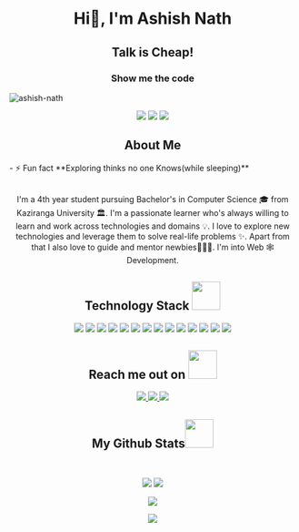 

<h1 align="center">Hi👋</span>, I'm Ashish Nath</h1>
<h2 align="center">Talk is Cheap!</h2>
<h3 align="center">Show me the code</h3>

<p align="left"> <img src="https://komarev.com/ghpvc/?username=ashish-nath&label=Profile%20views&color=0e75b6&style=flat" alt="ashish-nath" /> </p>
<p align="center">
 
 <img src="https://badges.pufler.dev/visits/ashish-nath/ashish-nath"/> 
 <!-- <img src="https://badges.pufler.dev/years/ritik307"/> -->
 <img src="https://badges.pufler.dev/repos/ashish-nath"/>
 <img src="https://badges.pufler.dev/commits/monthly/ashish-nath" />

</p>

<h2 align="center">About Me</h2>
- ⚡ Fun fact **Exploring thinks no one Knows(while sleeping)** <br> <br>
 <p align="center">
  I'm a 4th year student pursuing Bachelor's in Computer Science 🎓 from Kaziranga University 🏛. I'm a passionate learner who's always willing to    learn and work across technologies and domains 💡. I love to explore new technologies and leverage them to solve real-life problems ✨. Apart from that I also love to guide and mentor newbies👨🏻‍💻. I'm into Web 🕸️ Development.
</p> 

<h2 align="center">Technology Stack <img src="https://github.com/ritik307/ritik307/blob/main/images/laptop.gif" width="50"></h2>

<p align="center">
 <img src="https://img.shields.io/badge/C-00599C?style=flat-square&logo=c&logoColor=white"/>
<img src="https://img.shields.io/badge/-java-E34A86?style=flat-square&logo=java"/>
<img src="https://img.shields.io/badge/-C++-00599C?style=flat-square&logo=c"/>
<img src="https://img.shields.io/badge/-HTML5-E34F26?style=flat-square&logo=html5&logoColor=white"/>
<img src="https://img.shields.io/badge/-CSS3-1572B6?style=flat-square&logo=css3"/>
<img src="https://img.shields.io/badge/-Bootstrap-563D7C?style=flat-square&logo=bootstrap"/>
<img src="https://img.shields.io/badge/-Heroku-430098?style=flat-square&logo=heroku"/>
<img src="https://img.shields.io/badge/-JavaScript-black?style=flat-square&logo=javascript"/>
<img src="https://img.shields.io/badge/-Nodejs-black?style=flat-square&logo=Node.js"/>
<img src="https://img.shields.io/badge/-React-black?style=flat-square&logo=react"/>
<img src="https://img.shields.io/badge/-MongoDB-black?style=flat-square&logo=mongodb"/>
<img src="https://img.shields.io/badge/-MySQL-black?style=flat-square&logo=mysql"/>
<img src="https://img.shields.io/badge/-Git-black?style=flat-square&logo=git"/>
<img src="https://img.shields.io/badge/-GitHub-black?style=flat-square&logo=github"/>
</p>

<h2 align="center">Reach me out on <img src="https://media0.giphy.com/media/jqNPzdTTxQfOgOqpO4/source.gif" width="50"></h2>

<p align="center">
<a href="mailto: ashishn401@gmail.com">
 <img src="https://img.shields.io/badge/-ashishnath2220-c14438?style=flat-square&logo=Gmail&logoColor=white&link=mailto:ashishnath2220@gmail.com"/>
</a>
<a href="https://linkedin.com/in/https://www.linkedin.com/in/nathashish/">
 <img src="https://img.shields.io/badge/-ashishnath-blue?style=flat-square&logo=Linkedin&logoColor=white&link=https://www.linkedin.com/in/ritik-rawal-698a18142/"/>
</a>
 <a href="https://instagram.com/@n.aashishh">
 <img src="https://img.shields.io/badge/-n.aashishh-orange?style=flat-square&logo=instagram&logoColor=white&link=https://https://instagram.com/@n.aashishh/"/>
</a>
</p>

<h2 align="center">
  My Github Stats<img src="https://media.giphy.com/media/VgCDAzcKvsR6OM0uWg/giphy.gif" width="50">
</h2>
 
<br>

<p align = "center">
  <img  src = "https://github-readme-stats.vercel.app/api?username=ashish-nath&show_icons=true&theme=radical&line_height=27">
  <img src = "https://github-readme-stats.vercel.app/api/top-langs/?username=ashish-nath&hide=html,css,java,shaderlab,kotlin,hlsl&theme=radical">
</p>

<p align = "center">
 <img  src="https://github-readme-streak-stats.herokuapp.com/?user=ashish-nath&show_icons=true&locale=en&layout=compact&theme=radical&line_height=0" />
</p> 

<p align = "center">
 <img src="https://activity-graph.herokuapp.com/graph?username=ashish-nath&theme=redical">
</p>

<!-- <h2>Currently Learning</h2>
- 🌱 Frameworks, Advance CSS, courses. <br>
- 🌱 AI/ML <br>
- 🌱 Advance C++ <br> --!>
